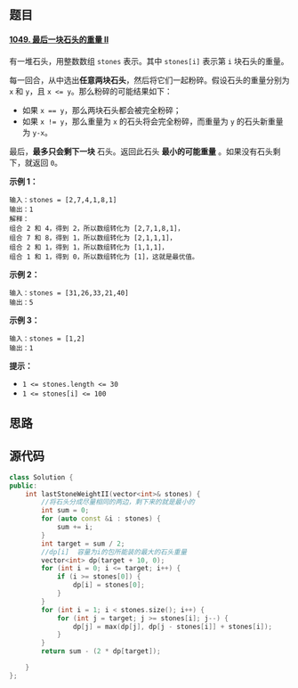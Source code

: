 ## 题目

#### [1049. 最后一块石头的重量 II](https://leetcode-cn.com/problems/last-stone-weight-ii/)



有一堆石头，用整数数组 `stones` 表示。其中 `stones[i]` 表示第 `i` 块石头的重量。

每一回合，从中选出**任意两块石头**，然后将它们一起粉碎。假设石头的重量分别为 `x` 和 `y`，且 `x <= y`。那么粉碎的可能结果如下：

- 如果 `x == y`，那么两块石头都会被完全粉碎；
- 如果 `x != y`，那么重量为 `x` 的石头将会完全粉碎，而重量为 `y` 的石头新重量为 `y-x`。

最后，**最多只会剩下一块** 石头。返回此石头 **最小的可能重量** 。如果没有石头剩下，就返回 `0`。

 

**示例 1：**

```
输入：stones = [2,7,4,1,8,1]
输出：1
解释：
组合 2 和 4，得到 2，所以数组转化为 [2,7,1,8,1]，
组合 7 和 8，得到 1，所以数组转化为 [2,1,1,1]，
组合 2 和 1，得到 1，所以数组转化为 [1,1,1]，
组合 1 和 1，得到 0，所以数组转化为 [1]，这就是最优值。
```

**示例 2：**

```
输入：stones = [31,26,33,21,40]
输出：5
```

**示例 3：**

```
输入：stones = [1,2]
输出：1
```

 

**提示：**

- `1 <= stones.length <= 30`
- `1 <= stones[i] <= 100`

## 思路

## 源代码

```c++
class Solution {
public:
    int lastStoneWeightII(vector<int>& stones) {
        //将石头分成尽量相同的两边，剩下来的就是最小的
        int sum = 0;
        for (auto const &i : stones) {
            sum += i;
        }
        int target = sum / 2;
        //dp[i]  容量为i的包所能装的最大的石头重量
        vector<int> dp(target + 10, 0);
        for (int i = 0; i <= target; i++) {
            if (i >= stones[0]) {
                dp[i] = stones[0];
            }
        }
        for (int i = 1; i < stones.size(); i++) {
            for (int j = target; j >= stones[i]; j--) {
                dp[j] = max(dp[j], dp[j - stones[i]] + stones[i]);
            }
        }
        return sum - (2 * dp[target]);

    }
};
```


